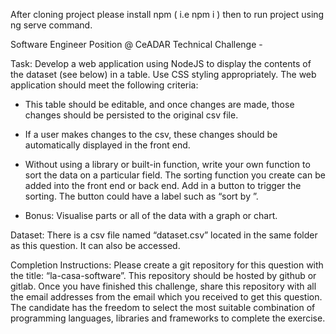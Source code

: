 
After cloning project please install npm ( i.e npm i ) then to run project using ng serve command.

Software Engineer Position @ CeADAR
Technical Challenge  -

Task: Develop a web application using NodeJS to display the contents of the dataset (see below) in a table. Use CSS styling appropriately. The web application should meet the following criteria:

* This table should be editable, and once changes are made, those changes should be persisted to the original csv file.

* If a user makes changes to the csv, these changes should be automatically displayed in the front end.

* Without using a library or built-in function, write your own function to sort the data on a particular field. The sorting function you create can be added into the front end or back end. Add in a button to trigger the sorting. The button could have a label such as “sort by <insert field>”.

* Bonus: Visualise parts or all of the data with a graph or chart.

Dataset: There is a csv file named “dataset.csv” located in the same folder as this question.  It can also be accessed.

Completion Instructions: Please create a git repository for this question with the title: “la-casa-software”. This repository should be hosted by github or gitlab. Once you have finished this challenge, share this repository with all the email addresses from the email which you received to get this question. The candidate has the freedom to select the most suitable combination of programming languages, libraries and frameworks to complete the exercise.
